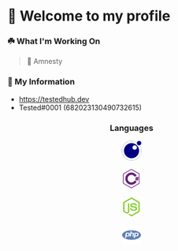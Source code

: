 # 👋 Welcome to my profile
### ☘️ What I'm Working On
> 🌹 Amnesty 
### 🚀 My Information
- https://testedhub.dev
- Tested#0001 (682023130490732615)

<h3 align="center">Languages</h3> 
<p align="center"> <a href="https://lua.org" target="_blank" rel="noreferrer"> 
<img src="https://raw.githubusercontent.com/devicons/devicon/1119b9f84c0290e0f0b38982099a2bd027a48bf1/icons/lua/lua-plain.svg" alt="lua" width="40" height="40"/> 
<p align="center"> <a href="" target="_blank" rel="noreferrer"> 
<img src="https://raw.githubusercontent.com/devicons/devicon/1119b9f84c0290e0f0b38982099a2bd027a48bf1/icons/csharp/csharp-line.svg" alt="csharp" width="40" height="40"/> 
<p align="center"> <a href="https://nodejs.org/en/" target="_blank" rel="noreferrer"> 
<img src="https://raw.githubusercontent.com/devicons/devicon/1119b9f84c0290e0f0b38982099a2bd027a48bf1/icons/nodejs/nodejs-plain.svg" alt="node" width="40" height="40"/> 
<p align="center"> <a href="https://www.php.net/" target="_blank" rel="noreferrer"> 
<img src="https://raw.githubusercontent.com/devicons/devicon/1119b9f84c0290e0f0b38982099a2bd027a48bf1/icons/php/php-plain.svg" alt="php" width="40" height="40"/> 
